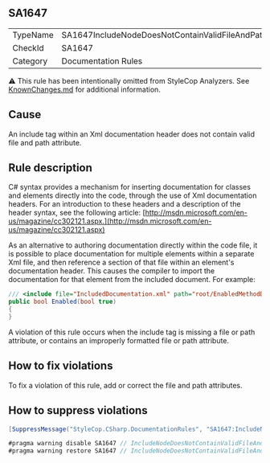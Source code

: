 ﻿## SA1647

<table>
<tr>
  <td>TypeName</td>
  <td>SA1647IncludeNodeDoesNotContainValidFileAndPath</td>
</tr>
<tr>
  <td>CheckId</td>
  <td>SA1647</td>
</tr>
<tr>
  <td>Category</td>
  <td>Documentation Rules</td>
</tr>
</table>

:warning: This rule has been intentionally omitted from StyleCop Analyzers. See [KnownChanges.md](KnownChanges.md) for
additional information.

## Cause

An include tag within an Xml documentation header does not contain valid file and path attribute.

## Rule description

C# syntax provides a mechanism for inserting documentation for classes and elements directly into the code, through the use of Xml documentation headers. For an introduction to these headers and a description of the header syntax, see the following article: [http://msdn.microsoft.com/en-us/magazine/cc302121.aspx.](http://msdn.microsoft.com/en-us/magazine/cc302121.aspx)

As an alternative to authoring documentation directly within the code file, it is possible to place documentation for multiple elements within a separate Xml file, and then reference a section of that file within an element's documentation header. This causes the compiler to import the documentation for that element from the included document. For example:

```csharp
/// <include file="IncludedDocumentation.xml" path="root/EnabledMethodDocs" />
public bool Enabled(bool true)
{
}
```

A violation of this rule occurs when the include tag is missing a file or path attribute, or contains an improperly formatted file or path attribute.

## How to fix violations

To fix a violation of this rule, add or correct the file and path attributes.

## How to suppress violations

```csharp
[SuppressMessage("StyleCop.CSharp.DocumentationRules", "SA1647:IncludeNodeDoesNotContainValidFileAndPath", Justification = "Reviewed.")]
```

```csharp
#pragma warning disable SA1647 // IncludeNodeDoesNotContainValidFileAndPath
#pragma warning restore SA1647 // IncludeNodeDoesNotContainValidFileAndPath
```
